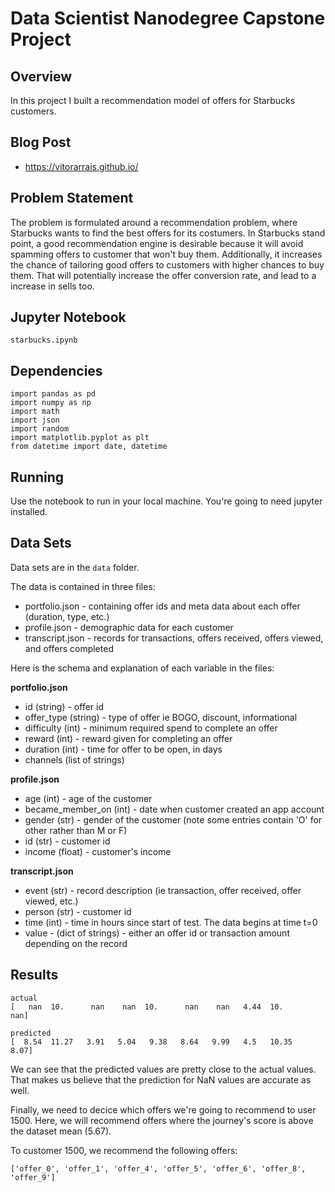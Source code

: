 # Data Scientist Nanodegree Capstone Project

## Overview

In this project I built a recommendation model of offers for Starbucks customers.

## Blog Post

* https://vitorarrais.github.io/

## Problem Statement

The problem is formulated around a recommendation problem, where Starbucks wants to find the best offers for its costumers. In Starbucks stand point, a good recommendation engine is desirable because it will avoid spamming offers to customer that won't buy them. Additionally, it increases the chance of tailoring good offers to customers with higher chances to buy them. That will potentially increase the offer conversion rate, and lead to a increase in sells too.

## Jupyter Notebook

`starbucks.ipynb`

## Dependencies 

```
import pandas as pd
import numpy as np
import math
import json
import random
import matplotlib.pyplot as plt
from datetime import date, datetime
```

## Running

Use the notebook to run in your local machine. You're going to need jupyter installed.

## Data Sets

Data sets are in the `data` folder.

The data is contained in three files:

* portfolio.json - containing offer ids and meta data about each offer (duration, type, etc.)
* profile.json - demographic data for each customer
* transcript.json - records for transactions, offers received, offers viewed, and offers completed

Here is the schema and explanation of each variable in the files:

**portfolio.json**
* id (string) - offer id
* offer_type (string) - type of offer ie BOGO, discount, informational
* difficulty (int) - minimum required spend to complete an offer
* reward (int) - reward given for completing an offer
* duration (int) - time for offer to be open, in days
* channels (list of strings)

**profile.json**
* age (int) - age of the customer 
* became_member_on (int) - date when customer created an app account
* gender (str) - gender of the customer (note some entries contain 'O' for other rather than M or F)
* id (str) - customer id
* income (float) - customer's income

**transcript.json**
* event (str) - record description (ie transaction, offer received, offer viewed, etc.)
* person (str) - customer id
* time (int) - time in hours since start of test. The data begins at time t=0
* value - (dict of strings) - either an offer id or transaction amount depending on the record

## Results

```
actual
[   nan  10.      nan    nan  10.      nan    nan   4.44  10.      nan]

predicted
[  8.54  11.27   3.91   5.04   9.38   8.64   9.99   4.5   10.35   8.07]
```

We can see that the predicted values are pretty close to the actual values. That makes us believe that the prediction for NaN values are accurate as well.

Finally, we need to decice which offers we're going to recommend to user 1500. Here, we will recommend offers where the journey's score is above the dataset mean (5.67).

To customer 1500, we recommend the following offers:  
```
['offer_0', 'offer_1', 'offer_4', 'offer_5', 'offer_6', 'offer_8', 'offer_9']
```
